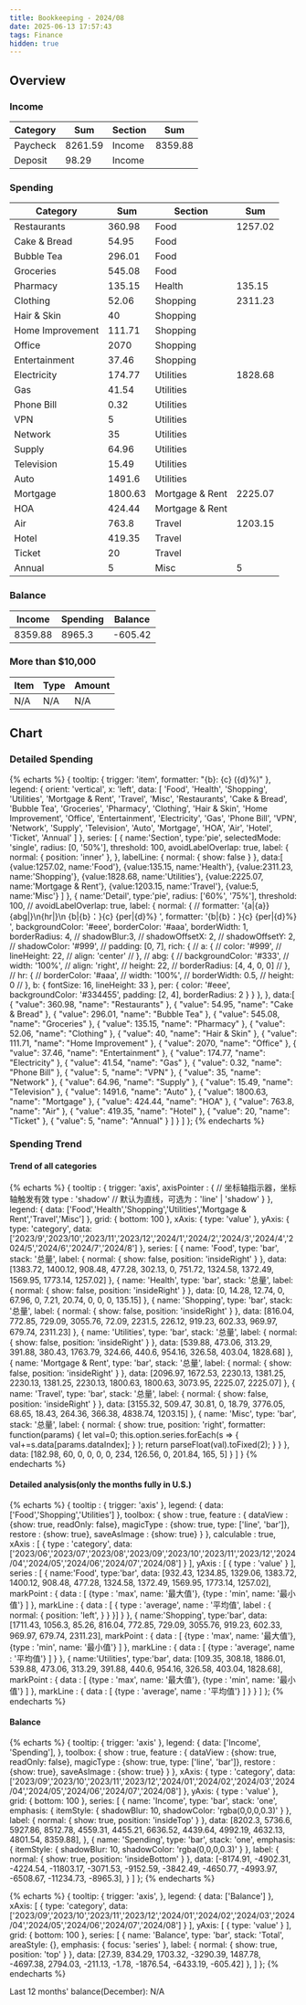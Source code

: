 ```yaml
---
title: Bookkeeping - 2024/08
date: 2025-06-13 17:57:43
tags: Finance
hidden: true
---
```


## Overview

### Income

| Category              | Sum     | Section         | Sum     |
| --------------------- | ------- | --------------- | ------- |
| Paycheck              | 8261.59 | Income          | 8359.88 |
| Deposit               | 98.29   | Income          |         |

### Spending

| Category              | Sum     | Section         | Sum     |
| --------------------- | ------- | --------------- | ------- |
| Restaurants           | 360.98  | Food            | 1257.02 |
| Cake & Bread          | 54.95   | Food            |         |
| Bubble Tea            | 296.01  | Food            |         |
| Groceries             | 545.08  | Food            |         |
| Pharmacy              | 135.15  | Health          | 135.15  |
| Clothing              | 52.06   | Shopping        | 2311.23 |
| Hair & Skin           | 40      | Shopping        |         |
| Home Improvement      | 111.71  | Shopping        |         |
| Office                | 2070    | Shopping        |         |
| Entertainment         | 37.46   | Shopping        |         |
| Electricity           | 174.77  | Utilities       | 1828.68 |
| Gas                   | 41.54   | Utilities       |         |
| Phone Bill            | 0.32    | Utilities       |         |
| VPN                   | 5       | Utilities       |         |
| Network               | 35      | Utilities       |         |
| Supply                | 64.96   | Utilities       |         |
| Television            | 15.49   | Utilities       |         |
| Auto                  | 1491.6  | Utilities       |         |
| Mortgage              | 1800.63 | Mortgage & Rent | 2225.07 |
| HOA                   | 424.44  | Mortgage & Rent |         |
| Air                   | 763.8   | Travel          | 1203.15 |
| Hotel                 | 419.35  | Travel          |         |
| Ticket                | 20      | Travel          |         |
| Annual                | 5       | Misc            | 5       |

### Balance

| Income  | Spending | Balance  |
| ------- | -------- | -------- |
| 8359.88 | 8965.3   | \-605.42 |

### More than $10,000

| Item          | Type  | Amount |
| ------------- | ----- | ------ |
| N/A           | N/A   | N/A    |

## Chart

### Detailed Spending

{% echarts %}
{
    tooltip: {
        trigger: 'item',
        formatter: "{b}: {c} ({d}%)"
    },
    legend: {
        orient: 'vertical',
        x: 'left',
        data: [
            'Food', 'Health', 'Shopping', 'Utilities', 'Mortgage & Rent', 'Travel', 'Misc', 'Restaurants', 'Cake & Bread', 'Bubble Tea', 'Groceries', 'Pharmacy', 'Clothing', 'Hair & Skin', 'Home Improvement', 'Office', 'Entertainment', 'Electricity', 'Gas', 'Phone Bill', 'VPN', 'Network', 'Supply', 'Television', 'Auto', 'Mortgage', 'HOA', 'Air', 'Hotel', 'Ticket', 'Annual'
        ]
    },
    series: [
        {
            name:'Section',
            type:'pie',
            selectedMode: 'single',
            radius: [0, '50%'],
            threshold: 100,
            avoidLabelOverlap: true,
            label: {
                normal: {
                    position: 'inner'
                },
            },
            labelLine: {
                normal: {
                    show: false
                }
            },
            data:[
                {value:1257.02, name:'Food'},
                {value:135.15, name:'Health'},
                {value:2311.23, name:'Shopping'},
                {value:1828.68, name:'Utilities'},
                {value:2225.07, name:'Mortgage & Rent'},
                {value:1203.15, name:'Travel'},
                {value:5, name:'Misc'}
            ]
        },
        {
            name:'Detail',
            type:'pie',
            radius: ['60%', '75%'],
            threshold: 100,
            // avoidLabelOverlap: true,
            label: {
                normal: {
                    // formatter: '{a|{a}}{abg|}\n{hr|}\n  {b|{b}：}{c}  {per|{d}%}  ',
                    formatter: '{b|{b}：}{c}  {per|{d}%}  ',
                    backgroundColor: '#eee',
                    borderColor: '#aaa',
                    borderWidth: 1,
                    borderRadius: 4,
                    // shadowBlur:3,
                    // shadowOffsetX: 2,
                    // shadowOffsetY: 2,
                    // shadowColor: '#999',
                    // padding: [0, 7],
                    rich: {
                        // a: {
                        //    color: '#999',
                        //    lineHeight: 22,
                        //    align: 'center'
                        // },
                        // abg: {
                        //     backgroundColor: '#333',
                        //     width: '100%',
                        //     align: 'right',
                        //     height: 22,
                        //     borderRadius: [4, 4, 0, 0]
                        // },
                        // hr: {
                        //    borderColor: '#aaa',
                        //    width: '100%',
                        //    borderWidth: 0.5,
                        //    height: 0
                        // },
                        b: {
                            fontSize: 16,
                            lineHeight: 33
                        },
                        per: {
                            color: '#eee',
                            backgroundColor: '#334455',
                            padding: [2, 4],
                            borderRadius: 2
                        }
                    }
                },
            },
            data:[
                { "value": 360.98, "name": "Restaurants" },
                { "value": 54.95, "name": "Cake & Bread" },
                { "value": 296.01, "name": "Bubble Tea" },
                { "value": 545.08, "name": "Groceries" },
                { "value": 135.15, "name": "Pharmacy" },
                { "value": 52.06, "name": "Clothing" },
                { "value": 40, "name": "Hair & Skin" },
                { "value": 111.71, "name": "Home Improvement" },
                { "value": 2070, "name": "Office" },
                { "value": 37.46, "name": "Entertainment" },
                { "value": 174.77, "name": "Electricity" },
                { "value": 41.54, "name": "Gas" },
                { "value": 0.32, "name": "Phone Bill" },
                { "value": 5, "name": "VPN" },
                { "value": 35, "name": "Network" },
                { "value": 64.96, "name": "Supply" },
                { "value": 15.49, "name": "Television" },
                { "value": 1491.6, "name": "Auto" },
                { "value": 1800.63, "name": "Mortgage" },
                { "value": 424.44, "name": "HOA" },
                { "value": 763.8, "name": "Air" },
                { "value": 419.35, "name": "Hotel" },
                { "value": 20, "name": "Ticket" },
                { "value": 5, "name": "Annual" }
            ]
        }
    ]
};
{% endecharts %}

### Spending Trend

#### Trend of all categories

{% echarts %}
{
    tooltip : {
        trigger: 'axis',
        axisPointer : {            // 坐标轴指示器，坐标轴触发有效
            type : 'shadow'        // 默认为直线，可选为：'line' | 'shadow'
        }
    },
    legend: {
        data: ['Food','Health','Shopping','Utilities','Mortgage & Rent','Travel','Misc']
    },
    grid: {
        bottom: 100
    },
    xAxis:  {
        type: 'value'
    },
    yAxis: {
        type: 'category',
        data: ['2023/9','2023/10','2023/11','2023/12','2024/1','2024/2','2024/3','2024/4','2024/5','2024/6','2024/7','2024/8']
    },
    series: [
        {
            name: 'Food',
            type: 'bar',
            stack: '总量',
            label: {
                normal: {
                    show: false,
                    position: 'insideRight'
                }
            },
            data: [1383.72, 1400.12, 908.48, 477.28, 302.13, 0, 751.72, 1324.58, 1372.49, 1569.95, 1773.14, 1257.02]
        },
        {
            name: 'Health',
            type: 'bar',
            stack: '总量',
            label: {
                normal: {
                    show: false,
                    position: 'insideRight'
                }
            },
            data: [0, 14.28, 12.74, 0, 67.96, 0, 7.21, 20.74, 0, 0, 0, 135.15]
        },
        {
            name: 'Shopping',
            type: 'bar',
            stack: '总量',
            label: {
                normal: {
                    show: false,
                    position: 'insideRight'
                }
            },
            data: [816.04, 772.85, 729.09, 3055.76, 72.09, 2231.5, 226.12, 919.23, 602.33, 969.97, 679.74, 2311.23]
        },
        {
            name: 'Utilities',
            type: 'bar',
            stack: '总量',
            label: {
                normal: {
                    show: false,
                    position: 'insideRight'
                }
            },
            data: [539.88, 473.06, 313.29, 391.88, 380.43, 1763.79, 324.66, 440.6, 954.16, 326.58, 403.04, 1828.68]
        },
        {
            name: 'Mortgage & Rent',
            type: 'bar',
            stack: '总量',
            label: {
                normal: {
                    show: false,
                    position: 'insideRight'
                }
            },
            data: [2096.97, 1672.53, 2230.13, 1381.25, 2230.13, 1381.25, 2230.13, 1800.63, 1800.63, 3073.95, 2225.07, 2225.07]
        },
        {
            name: 'Travel',
            type: 'bar',
            stack: '总量',
            label: {
                normal: {
                    show: false,
                    position: 'insideRight'
                }
            },
            data: [3155.32, 509.47, 30.81, 0, 18.79, 3776.05, 68.65, 18.43, 264.36, 366.38, 4838.74, 1203.15]
        },
        {
            name: 'Misc',
            type: 'bar',
            stack: '总量',
            label: {
                normal: {
                    show: true,
                    position: 'right',
                    formatter: function(params) {
                        let val=0;
                        this.option.series.forEach(s => {
                            val+=s.data[params.dataIndex];
                        } );
                        return parseFloat(val).toFixed(2);
                    }
                }
            },
            data: [182.98, 60, 0, 0, 0, 0, 234, 126.56, 0, 201.84, 165, 5]
        }
    ]
}
{% endecharts %}

#### Detailed analysis(only the months fully in U.S.)

{% echarts %}
{
    tooltip : {
        trigger: 'axis'
    },
    legend: {
        data:['Food','Shopping','Utilities']
    },
    toolbox: {
        show : true,
        feature : {
            dataView : {show: true, readOnly: false},
            magicType : {show: true, type: ['line', 'bar']},
            restore : {show: true},
            saveAsImage : {show: true}
        }
    },
    calculable : true,
    xAxis : [
        {
            type : 'category',
            data: ['2023/06','2023/07','2023/08','2023/09','2023/10','2023/11','2023/12','2024/04','2024/05','2024/06','2024/07','2024/08']
        }
    ],
    yAxis : [
        {
            type : 'value'
        }
    ],
    series : [
        {
            name:'Food',
            type:'bar',
            data: [932.43, 1234.85, 1329.06, 1383.72, 1400.12, 908.48, 477.28, 1324.58, 1372.49, 1569.95, 1773.14, 1257.02],
            markPoint : {
                data : [
                    {type : 'max', name: '最大值'},
                    {type : 'min', name: '最小值'}
                ]
            },
            markLine : {
                data : [
                {
                    type : 'average',
                    name : '平均值',
                    label : {
                        normal: {
                            position: 'left',
                        }
                    }
                }]
            }
        },
        {
            name:'Shopping',
            type:'bar',
            data: [1711.43, 1056.3, 85.26, 816.04, 772.85, 729.09, 3055.76, 919.23, 602.33, 969.97, 679.74, 2311.23],
            markPoint : {
                data : [
                    {type : 'max', name: '最大值'},
                    {type : 'min', name: '最小值'}
                ]
            },
            markLine : {
                data : [
                    {type : 'average', name : '平均值'}
                ]
            }
        },
        {
            name:'Utilities',
            type:'bar',
            data: [109.35, 308.18, 1886.01, 539.88, 473.06, 313.29, 391.88, 440.6, 954.16, 326.58, 403.04, 1828.68],
            markPoint : {
                data : [
                    {type : 'max', name: '最大值'},
                    {type : 'min', name: '最小值'}
                ]
            },
            markLine : {
                data : [
                    {type : 'average', name : '平均值'}
                ]
            }
        }
    ]
};
{% endecharts %}

#### Balance

{% echarts %}
{
    tooltip: {
        trigger: 'axis'
    },
    legend: {
        data: ['Income', 'Spending'],
    },
    toolbox: {
        show : true,
        feature : {
            dataView : {show: true, readOnly: false},
            magicType : {show: true, type: ['line', 'bar']},
            restore : {show: true},
            saveAsImage : {show: true}
        }
    },
    xAxis: {
        type : 'category',
        data: ['2023/09','2023/10','2023/11','2023/12','2024/01','2024/02','2024/03','2024/04','2024/05','2024/06','2024/07','2024/08']
    },
    yAxis: {
        type : 'value'
    },
    grid: {
        bottom: 100
    },
    series: [
        {
            name: 'Income',
            type: 'bar',
            stack: 'one',
            emphasis: {
                itemStyle: {
                    shadowBlur: 10,
                    shadowColor: 'rgba(0,0,0,0.3)'
                }
            },
            label: {
                normal: {
                    show: true,
                    position: 'insideTop'
                }
            },
            data: [8202.3, 5736.6, 5927.86, 8512.78, 4559.31, 4455.21, 6636.52, 4439.64, 4992.19, 4632.13, 4801.54, 8359.88],
        },
        {
            name: 'Spending',
            type: 'bar',
            stack: 'one',
            emphasis: {
                itemStyle: {
                    shadowBlur: 10,
                    shadowColor: 'rgba(0,0,0,0.3)'
                }
            },
            label: {
                normal: {
                    show: true,
                    position: 'insideBottom'
                }
            },
            data: [-8174.91, -4902.31, -4224.54, -11803.17, -3071.53, -9152.59, -3842.49, -4650.77, -4993.97, -6508.67, -11234.73, -8965.3],
        }
    ]
};
{% endecharts %}

{% echarts %}
{
    tooltip: {
        trigger: 'axis',
    },
    legend: {
        data: ['Balance']
    },
    xAxis: [
        {
            type: 'category',
            data: ['2023/09','2023/10','2023/11','2023/12','2024/01','2024/02','2024/03','2024/04','2024/05','2024/06','2024/07','2024/08']
        }
    ],
    yAxis: [
        {
            type: 'value'
        }
    ],
    grid: {
        bottom: 100
    },
    series: [
        {
            name: 'Balance',
            type: 'bar',
            stack: 'Total',
            areaStyle: {},
            emphasis: {
                focus: 'series'
            },
            label: {
                normal: {
                    show: true,
                    position: 'top'
                }
            },
            data: [27.39, 834.29, 1703.32, -3290.39, 1487.78, -4697.38, 2794.03, -211.13, -1.78, -1876.54, -6433.19, -605.42]
        },
    ]
};
{% endecharts %}

Last 12 months' balance(December): N/A
